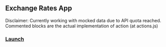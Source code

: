 ## Exchange Rates App

Disclaimer: Currently working with mocked data due to API quota reached. Commented blocks are the actual implementation of action (at actions.js)

### [Launch](https://devtsp.github.io/exchange-rates)
